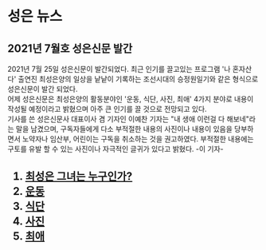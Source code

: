 <body>
  <h1>성은 뉴스</h1>

<p><h2>2021년 7월호 성은신문 발간 </h2></p>
2021년 7월 25일 성은신문이 발간되었다. 최근 인기를 끌고있는 프로그램 '나 혼자산다'
출연진 최성은양의 일상을 낱낱이 기록하는 조선시대의 승정원일기와 같은 형식으로
성은신문이 발간 되었다.<br>
어제 성은신문은 최성은양의 활동분야인
'운동, 식단, 사진, 최애' 4가지 분야로 내용이 작성될 예정이라고 밝혔으며
아주 큰 인기를 끌 것으로 전망되고 있다. <br>
기사를 쓴 성은신문사 대표이사 겸 기자인 이예찬 기자는 "내 생애 이런걸 다 해보네"라는 말을 남겼으며, 구독자들에게 다소 부적절한 내용의 사진이나 내용이 있음을 당부하면서 노약자나 임산부, 어린이는 구독을 취소하는 것을 권고하였다. 부적절한 내용에는 구토를 유발 할 수 있는 사진이나 자극적인 글귀가 있다고 밝혔다. 
-이 기자-

  <h2><ol>
      <li><a href="최성은">최성은 그녀는 누구인가?</a></li>
      <li><a href="운동.html">운동</a></li>
      <li><a href="식단.html">식단</a></li>
      <li><a href="화보.html">사진</a></li>
      <li><a href="최애.html">최애</a></li>
  </ol></h2>
